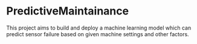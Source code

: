 # PredictiveMaintainance
This project aims to build and deploy a machine learning model which can predict sensor failure based on given machine settings and other factors. 
